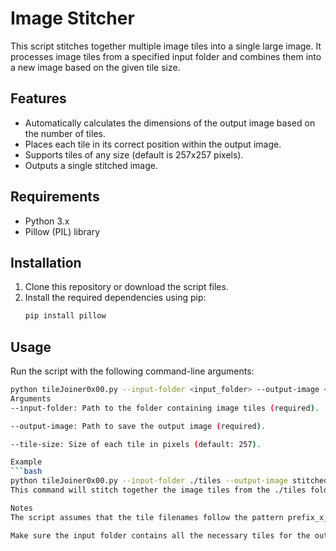 # Image Stitcher

This script stitches together multiple image tiles into a single large image. It processes image tiles from a specified input folder and combines them into a new image based on the given tile size.

## Features

- Automatically calculates the dimensions of the output image based on the number of tiles.
- Places each tile in its correct position within the output image.
- Supports tiles of any size (default is 257x257 pixels).
- Outputs a single stitched image.

## Requirements

- Python 3.x
- Pillow (PIL) library

## Installation

1. Clone this repository or download the script files.
2. Install the required dependencies using pip:
    ```bash
    pip install pillow
    ```

## Usage

Run the script with the following command-line arguments:

```bash
python tileJoiner0x00.py --input-folder <input_folder> --output-image <output_image> --tile-size <tile_size>
Arguments
--input-folder: Path to the folder containing image tiles (required).

--output-image: Path to save the output image (required).

--tile-size: Size of each tile in pixels (default: 257).

Example
```bash
python tileJoiner0x00.py --input-folder ./tiles --output-image stitched_image.png --tile-size 257
This command will stitch together the image tiles from the ./tiles folder into a single image and save it as stitched_image.png.

Notes
The script assumes that the tile filenames follow the pattern prefix_x_y.png, where x and y are the tile coordinates.

Make sure the input folder contains all the necessary tiles for the output image.